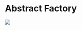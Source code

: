 # Abstract Factory 

![](https://refactoring.guru/images/patterns/diagrams/abstract-factory/example-2x.png)
